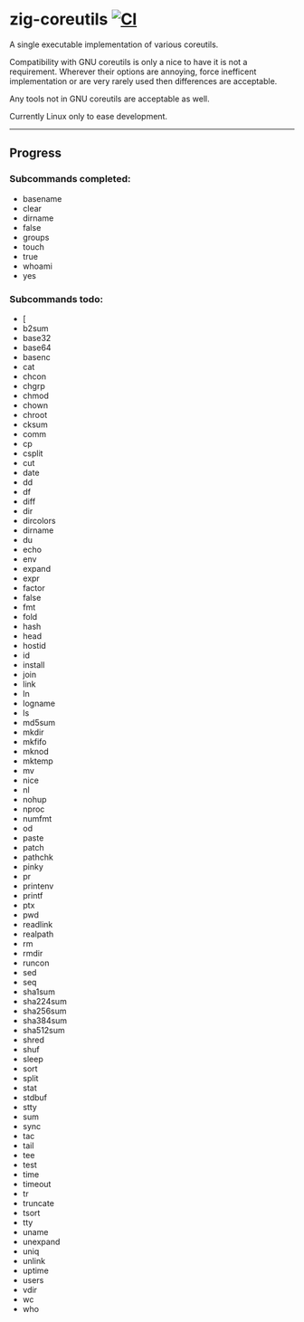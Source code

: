 # zig-coreutils [![CI](https://github.com/leecannon/zig-coreutils/actions/workflows/main.yml/badge.svg?branch=master)](https://github.com/leecannon/zig-coreutils/actions/workflows/main.yml)

A single executable implementation of various coreutils.

Compatibility with GNU coreutils is only a nice to have it is not a requirement.
Wherever their options are annoying, force inefficent implementation or are very rarely used then differences are acceptable.

Any tools not in GNU coreutils are acceptable as well.

Currently Linux only to ease development.

---

## Progress

### Subcommands completed:
 * basename
 * clear
 * dirname
 * false
 * groups
 * touch
 * true
 * whoami
 * yes

### Subcommands todo:
 * [
 * b2sum
 * base32
 * base64
 * basenc
 * cat
 * chcon
 * chgrp
 * chmod
 * chown
 * chroot
 * cksum
 * comm
 * cp
 * csplit
 * cut
 * date
 * dd
 * df
 * diff
 * dir
 * dircolors
 * dirname
 * du
 * echo
 * env
 * expand
 * expr
 * factor
 * false
 * fmt
 * fold
 * hash
 * head
 * hostid
 * id
 * install
 * join
 * link
 * ln
 * logname
 * ls
 * md5sum
 * mkdir
 * mkfifo
 * mknod
 * mktemp
 * mv
 * nice
 * nl
 * nohup
 * nproc
 * numfmt
 * od
 * paste
 * patch
 * pathchk
 * pinky
 * pr
 * printenv
 * printf
 * ptx
 * pwd
 * readlink
 * realpath
 * rm
 * rmdir
 * runcon
 * sed
 * seq
 * sha1sum
 * sha224sum
 * sha256sum
 * sha384sum
 * sha512sum
 * shred
 * shuf
 * sleep
 * sort
 * split
 * stat
 * stdbuf
 * stty
 * sum
 * sync
 * tac
 * tail
 * tee
 * test
 * time
 * timeout
 * tr
 * truncate
 * tsort
 * tty
 * uname
 * unexpand
 * uniq
 * unlink
 * uptime
 * users
 * vdir
 * wc
 * who
